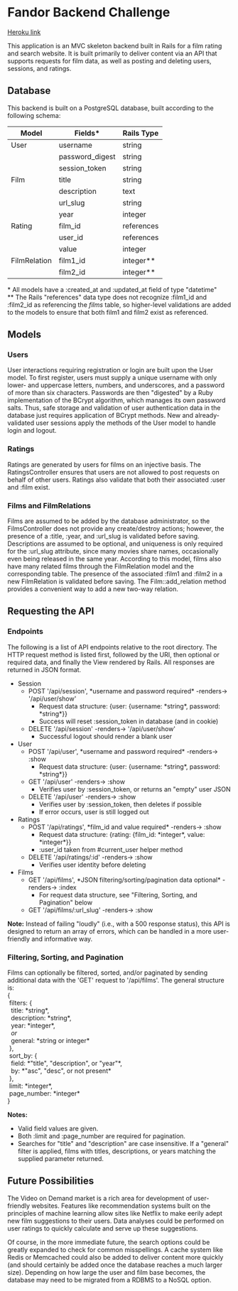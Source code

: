 # Fandor Backend Challenge

[Heroku link][heroku]

[heroku]: https://fandorbackend.herokuapp.com/

This application is an MVC skeleton backend built in Rails for a film rating and
search website. It is built primarily to deliver content via an API that supports
requests for film data, as well as posting and deleting users, sessions, and ratings.

## Database

This backend is built on a PostgreSQL database, built according to the following schema:

| Model        | Fields*         | Rails Type |
| ------------ | --------------- | ---------- |
| User         | username        | string     |
|              | password_digest | string     |
|              | session_token   | string     |
| Film         | title           | string     |
|              | description     | text       |
|              | url_slug        | string     |
|              | year            | integer    |
| Rating       | film_id         | references |
|              | user_id         | references |
|              | value           | integer    |
| FilmRelation | film1_id        | integer**  |
|              | film2_id        | integer**  |

\* All models have a :created_at and :updated_at field of type "datetime"  
\*\* The Rails "references" data type does not recognize :film1_id and :film2_id as referencing the *films* table, so higher-level validations are added to the models to ensure that both film1 and film2 exist as referenced.

## Models

### Users

User interactions requiring registration or login are built upon the User model.
To first register, users must supply a unique username with only lower- and
uppercase letters, numbers, and underscores, and a password of more than six
characters. Passwords are then "digested" by a Ruby implementation of the BCrypt
algorithm, which manages its own password salts. Thus, safe storage and validation
of user authentication data in the database just requires application of BCrypt
methods. New and already-validated user sessions apply the methods of the User
model to handle login and logout.

### Ratings

Ratings are generated by users for films on an injective basis. The RatingsController
ensures that users are not allowed to post requests on behalf of other users. Ratings
also validate that both their associated :user and :film exist.

### Films and FilmRelations

Films are assumed to be added by the database administrator, so the FilmsController
does not provide any create/destroy actions; however, the presence of a :title,
:year, and :url_slug is validated before saving. Descriptions are assumed to be
optional, and uniqueness is only required for the :url_slug attribute, since many
movies share names, occasionally even being released in the same year. According
to this model, films also have many related films through the FilmRelation model
and the corresponding table. The presence of the associated :film1 and :film2 in
a new FilmRelation is validated before saving. The Film::add_relation method
provides a convenient way to add a new two-way relation.

## Requesting the API

### Endpoints
The following is a list of API endpoints relative to the root directory. The HTTP
request method is listed first, followed by the URI, then optional or required
data, and finally the View rendered by Rails. All responses are returned in JSON
format.
- Session
  + POST '/api/session', \*username and password required\* -renders-> '/api/user/show'
    * Request data structure: {user: {username: \*string\*, password: \*string\*}}
    * Success will reset :session_token in database (and in cookie)
  + DELETE '/api/session' -renders-> '/api/user/show'
    * Successful logout should render a blank user
- User
  + POST '/api/user', \*username and password required\* -renders-> :show
    * Request data structure: {user: {username: \*string\*, password: \*string\*}}
  + GET '/api/user' -renders-> :show
    * Verifies user by :session_token, or returns an "empty" user JSON
  + DELETE '/api/user' -renders-> :show
    * Verifies user by :session_token, then deletes if possible
    * If error occurs, user is still logged out
- Ratings
  + POST '/api/ratings', \*film_id and value required\* -renders-> :show
    * Request data structure: {rating: {film_id: \*integer\*, value: \*integer\*}}
    * :user_id taken from #current_user helper method
  + DELETE '/api/ratings/:id' -renders-> :show
    * Verifies user identity before deleting
- Films
  + GET '/api/films', \*JSON filtering/sorting/pagination data optional\* -renders-> :index
    * For request data structure, see "Filtering, Sorting, and Pagination" below
  + GET '/api/films/:url_slug' -renders-> :show

**Note:** Instead of failing "loudly" (i.e., with a 500 response status), this API
is designed to return an array of errors, which can be handled in a more user-friendly
and informative way.

### Filtering, Sorting, and Pagination

Films can optionally be filtered, sorted, and/or paginated by sending additional
data with the 'GET' request to '/api/films'. The general structure is:  
{  
&nbsp;filters: {  
&nbsp;&nbsp;title: \*string\*,  
&nbsp;&nbsp;description: \*string\*,  
&nbsp;&nbsp;year: \*integer\*,  
&nbsp;&nbsp;*or*  
&nbsp;&nbsp;general: \*string or integer\*  
&nbsp;},  
&nbsp;sort_by: {  
&nbsp;&nbsp;field: \*"title", "description", or "year"\*,  
&nbsp;&nbsp;by: \*"asc", "desc", or not present\*  
&nbsp;},  
&nbsp;limit: \*integer\*,  
&nbsp;page_number: \*integer\*  
}

**Notes:**
- Valid field values are given.
- Both :limit and :page_number are required for pagination.
- Searches for "title" and "description" are case insensitive. If a "general"
filter is applied, films with titles, descriptions, or years matching the supplied
parameter returned.

## Future Possibilities

The Video on Demand market is a rich area for development of user-friendly websites.
Features like recommendation systems built on the principles of machine learning
allow sites like Netflix to make eerily adept new film suggestions to their users.
Data analyses could be performed on user ratings to quickly calculate and serve up
these suggestions.

Of course, in the more immediate future, the search options could be greatly
expanded to check for common misspellings. A cache system like Redis or Memcached
could also be added to deliver content more quickly (and should certainly be added
once the database reaches a much larger size). Depending on how large the user
and film base becomes, the database may need to be migrated from a RDBMS to a
NoSQL option.
